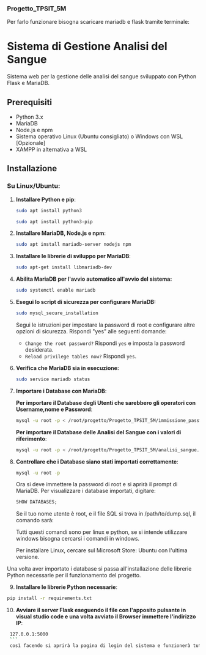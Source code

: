 ### Progetto_TPSIT_5M

Per farlo funzionare bisogna scaricare mariadb e flask tramite terminale:

# Sistema di Gestione Analisi del Sangue

Sistema web per la gestione delle analisi del sangue sviluppato con Python Flask e MariaDB.

## Prerequisiti

- Python 3.x
- MariaDB
- Node.js e npm
- Sistema operativo Linux (Ubuntu consigliato) o Windows con WSL [Opzionale]
- XAMPP in alternativa a WSL

## Installazione

### Su Linux/Ubuntu:

1. **Installare Python e pip**:
   ```bash
   sudo apt install python3
   ```
    ```bash
    sudo apt install python3-pip
    ```
2. **Installare MariaDB, Node.js e npm**:
   ```bash
   sudo apt install mariadb-server nodejs npm
   ```
3. **Installare le librerie di sviluppo per MariaDB**:
   ```bash
   sudo apt-get install libmariadb-dev
   ```

4. **Abilita MariaDB per l'avvio automatico all'avvio del sistema:**
   ```bash
   sudo systemctl enable mariadb
   ```

5. **Esegui lo script di sicurezza per configurare MariaDB:**
   ```bash
   sudo mysql_secure_installation
   ```
   Segui le istruzioni per impostare la password di root e configurare altre opzioni di sicurezza. Rispondi "yes" alle seguenti domande:
   
   - `Change the root password?` Rispondi `yes` e imposta la password desiderata.
   - `Reload privilege tables now?` Rispondi `yes`.

6. **Verifica che MariaDB sia in esecuzione:**
   ```bash
   sudo service mariadb status
   ```

7. **Importare i Database con MariaDB**:

   **Per importare il Database degli Utenti che sarebbero gli operatori con Username,nome e Password**:
   ```bash
   mysql -u root -p < /root/progetto/Progetto_TPSIT_5M/immissione_password.sql
    ```

    **Per importare il Database delle Analisi del Sangue con i valori di riferimento**:
   ```bash
   mysql -u root -p < /root/progetto/Progetto_TPSIT_5M/analisi_sangue.sql
   ```

8. **Controllare che i Database siano stati importati correttamente**:

   ```bash
   mysql -u root -p
   ```

   Ora si deve immettere la password di root e si aprirà il prompt di MariaDB. Per visualizzare i database importati, digitare:
   ```sql
   SHOW DATABASES;
   ```

   Se il tuo nome utente è root, e il file SQL si trova in /path/to/dump.sql, il comando sarà:


   Tutti questi comandi sono per linux e python, se si intende utilizzare windows bisogna cercarsi i comandi in windows.

   Per installare Linux, cercare sul Microsoft Store: Ubuntu con l'ultima versione.

Una volta aver importato i database si passa all'installazione delle librerie Python necessarie per il funzionamento del progetto.

   9. **Installare le librerie Python necessarie**:
   ```bash
   pip install -r requirements.txt
   ```
   10. **Avviare il server Flask eseguendo il file con l'apposito pulsante in visual studio code e una volta avviato il Browser immettere l'indirizzo IP**:
   ```bash
    127.0.0.1:5000
    ```
    così facendo si aprirà la pagina di login del sistema e funzionerà tutto normalmente.